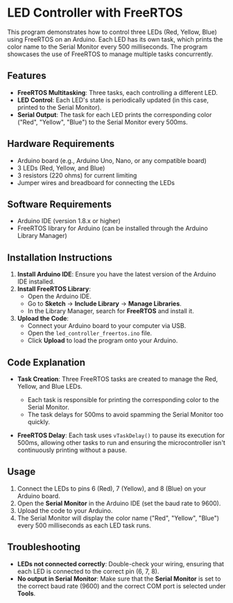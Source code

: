 # LED Controller with FreeRTOS

This program demonstrates how to control three LEDs (Red, Yellow, Blue) using FreeRTOS on an Arduino. Each LED has its own task, which prints the color name to the Serial Monitor every 500 milliseconds. The program showcases the use of FreeRTOS to manage multiple tasks concurrently.

## Features
- **FreeRTOS Multitasking**: Three tasks, each controlling a different LED.
- **LED Control**: Each LED's state is periodically updated (in this case, printed to the Serial Monitor).
- **Serial Output**: The task for each LED prints the corresponding color ("Red", "Yellow", "Blue") to the Serial Monitor every 500ms.

## Hardware Requirements
- Arduino board (e.g., Arduino Uno, Nano, or any compatible board)
- 3 LEDs (Red, Yellow, and Blue)
- 3 resistors (220 ohms) for current limiting
- Jumper wires and breadboard for connecting the LEDs

## Software Requirements
- Arduino IDE (version 1.8.x or higher)
- FreeRTOS library for Arduino (can be installed through the Arduino Library Manager)

## Installation Instructions
1. **Install Arduino IDE**: Ensure you have the latest version of the Arduino IDE installed.
2. **Install FreeRTOS Library**:
   - Open the Arduino IDE.
   - Go to **Sketch** -> **Include Library** -> **Manage Libraries**.
   - In the Library Manager, search for **FreeRTOS** and install it.
3. **Upload the Code**:
   - Connect your Arduino board to your computer via USB.
   - Open the `led_controller_freertos.ino` file.
   - Click **Upload** to load the program onto your Arduino.

## Code Explanation
- **Task Creation**: Three FreeRTOS tasks are created to manage the Red, Yellow, and Blue LEDs.
  - Each task is responsible for printing the corresponding color to the Serial Monitor.
  - The task delays for 500ms to avoid spamming the Serial Monitor too quickly.
  
- **FreeRTOS Delay**: Each task uses `vTaskDelay()` to pause its execution for 500ms, allowing other tasks to run and ensuring the microcontroller isn't continuously printing without a pause.

## Usage
1. Connect the LEDs to pins 6 (Red), 7 (Yellow), and 8 (Blue) on your Arduino board.
2. Open the **Serial Monitor** in the Arduino IDE (set the baud rate to 9600).
3. Upload the code to your Arduino.
4. The Serial Monitor will display the color name ("Red", "Yellow", "Blue") every 500 milliseconds as each LED task runs.

## Troubleshooting
- **LEDs not connected correctly**: Double-check your wiring, ensuring that each LED is connected to the correct pin (6, 7, 8).
- **No output in Serial Monitor**: Make sure that the **Serial Monitor** is set to the correct baud rate (9600) and the correct COM port is selected under **Tools**.
  


